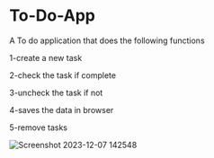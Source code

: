 # To-Do-App

A To do application that does the following functions

1-create a new task

2-check the task if complete

3-uncheck the task if not

4-saves the data in browser

5-remove tasks

![Screenshot 2023-12-07 142548](https://github.com/rawannmmohamed/To-Do-App/assets/76457482/b080c4ba-49ff-47fc-9f21-f50f192b464d)

